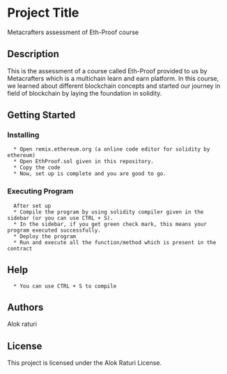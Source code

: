 # Project Title
Metacrafters assessment of Eth-Proof course

## Description
This is the assessment of a course called Eth-Proof provided to us by Metacrafters which is a multichain learn and earn platform. In this course, we learned about different blockchain concepts and started our journey in field of blockchain by laying the foundation in solidity. 

## Getting Started
### Installing
      * Open remix.ethereum.org (a online code editor for solidity by ethereum)
      * Open EthProof.sol given in this repository.
      * Copy the code
      * Now, set up is complete and you are good to go.
      
### Executing Program
      After set up
      * Compile the program by using solidity compiler given in the sidebar (or you can use CTRL + S).
      * In the sidebar, if you get green check mark, this means your program executed successfully.
      * Deploy the program
      * Run and execute all the function/method which is present in the contract

## Help
      * You can use CTRL + S to compile

## Authors
Alok raturi

## License
This project is licensed under the Alok Raturi License.
      
